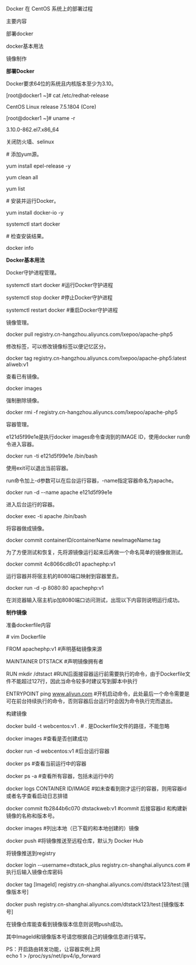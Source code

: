 Docker 在 CentOS 系统上的部署过程

主要内容

部署docker

docker基本用法

镜像制作

**部署Docker**

Docker要求64位的系统且内核版本至少为3.10。

[root\@docker1 \~]\# cat /etc/redhat-release

CentOS Linux release 7.5.1804 (Core)

[root\@docker1 \~]\# uname -r

3.10.0-862.el7.x86_64

关闭防火墙、selinux

\# 添加yum源。

yum install epel-release -y

yum clean all

yum list

\# 安装并运行Docker。

yum install docker-io -y

systemctl start docker

\# 检查安装结果。

docker info

**Docker基本用法**

Docker守护进程管理。

systemctl start docker \#运行Docker守护进程

systemctl stop docker \#停止Docker守护进程

systemctl restart docker \#重启Docker守护进程

镜像管理。

docker pull registry.cn-hangzhou.aliyuncs.com/lxepoo/apache-php5

修改标签，可以修改镜像标签以便记忆区分。

docker tag registry.cn-hangzhou.aliyuncs.com/lxepoo/apache-php5:latest aliweb:v1

查看已有镜像。

docker images

强制删除镜像。

docker rmi -f registry.cn-hangzhou.aliyuncs.com/lxepoo/apache-php5

容器管理。

e121d5f99e1e是执行docker images命令查询到的IMAGE ID，使用docker
run命令进入容器。

docker run -ti e121d5f99e1e /bin/bash

使用exit可以退出当前容器。

run命令加上-d参数可以在后台运行容器，-name指定容器命名为apache。

docker run -d --name apache e121d5f99e1e

进入后台运行的容器。

docker exec -ti apache /bin/bash

将容器做成镜像。

docker commit containerID/containerName newImageName:tag

为了方便测试和恢复，先将源镜像运行起来后再做一个命名简单的镜像做测试。

docker commit 4c8066cd8c01 apachephp:v1

运行容器并将宿主机的8080端口映射到容器里去。

docker run -d -p 8080:80 apachephp:v1

在浏览器输入宿主机ip加8080端口访问测试，出现以下内容则说明运行成功。

**制作镜像**

准备dockerfile内容

\# vim Dockerfile

FROM apachephp:v1 \#声明基础镜像来源

MAINTAINER DTSTACK \#声明镜像拥有者

RUN mkdir /dtstact
\#RUN后面接容器运行前需要执行的命令，由于Dockerfile文件不能超过127行，因此当命令较多时建议写到脚本中执行

ENTRYPOINT ping www.aliyun.com
\#开机启动命令，此处最后一个命令需要是可在前台持续执行的命令，否则容器后台运行时会因为命令执行完而退出。

构建镜像

docker build -t webcentos:v1 . \# . 是Dockerfile文件的路径，不能忽略

docker images \#查看是否创建成功

docker run -d webcentos:v1 \#后台运行容器

docker ps \#查看当前运行中的容器

docker ps -a \#查看所有容器，包括未运行中的

docker logs CONTAINER ID/IMAGE
\#如未查看到刚才运行的容器，则用容器id或者名字查看启动日志排错

docker commit fb2844b6c070 dtstackweb:v1 \#commit 后接容器id
和构建新镜像的名称和版本号。

docker images \#列出本地（已下载的和本地创建的）镜像

docker push \#将镜像推送至远程仓库，默认为 Docker Hub

将镜像推送到registry

docker login --username=dtstack_plus registry.cn-shanghai.aliyuncs.com
\#执行后输入镜像仓库密码

docker tag [ImageId]
registry.cn-shanghai.aliyuncs.com/dtstack123/test:[镜像版本号]

docker push registry.cn-shanghai.aliyuncs.com/dtstack123/test:[镜像版本号]

在镜像仓库能查看到镜像版本信息则说明push成功。

其中ImageId和镜像版本号请您根据自己的镜像信息进行填写。

PS：开启路由转发功能，让容器实例上网  
echo 1 \> /proc/sys/net/ipv4/ip_forward
